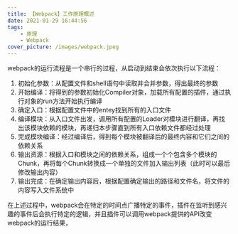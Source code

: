 ```yaml
---
title: 【Webpack】工作原理概述
date: 2021-01-29 16:44:56
tags:
	- 原理
	- Webpack
cover_picture: /images/webpack.jpeg
---
```


webpack的运行流程是一个串行的过程，从启动到结束会依次执行以下流程：

1. 初始化参数：从配置文件和shell语句中读取并合并参数，得出最终的参数
2. 开始编译：将得到的参数初始化Compiler对象，加载所有配置的插件，通过执行对象的run方法开始执行编译
3. 确定入口：根据配置文件中的entey找到所有的入口文件
4. 编译模块：从入口文件出发，调用所有配置的Loader对模块进行翻译，再找出该模块依赖的模块，再递归本步骤直到所有入口依赖文件都经过处理
5. 完成模块编译：经过编译后，得到每个模块被翻译后的最终内容和它们之间的依赖关系
6. 输出资源：根据入口和模块之间的依赖关系，组成一个个包含多个模块的Chunk，再将每个Chunk转换成一个单独的文件加入输出列表（此时可以最后修改输出内容）
7. 输出完成：在确定输出内容后，根据配置确定输出的路径和文件名，将文件的内容写入文件系统中



在上述过程中，webpack会在特定的时间点广播特定的事件，插件在监听到感兴趣的事件后会执行特定的逻辑，并且插件可以调用webpack提供的API改变webpack的运行结果，
